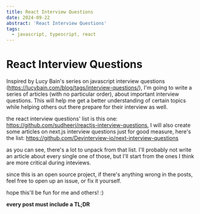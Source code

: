 ```yaml
---
title: React Interview Questions
date: 2024-09-22
abstract: 'React Interview Questions'
tags:
  - javascript, typescript, react
---
```


# React Interview Questions

Inspired by Lucy Bain's series on javascript interview questions (https://lucybain.com/blog/tags/interview-questions/), I'm going to write a series of articles (with no particular order), about important interview questions. This will help me
get a better understanding of certain topics while helping others out there prepare for their interview as well.

the react interview questions' list is this one: https://github.com/sudheerj/reactjs-interview-questions, I will also create some articles on next.js interview questions just for good measure, here's the list: https://github.com/Devinterview-io/next-interview-questions

as you can see, there's a lot to unpack from that list. I'll probably not write an article about every single one of those, but I'll start from the ones I think are more critical during
inteviews.

since this is an open source project, if there's anything wrong in the posts, feel free to open up an issue, or fix it yourself.

hope this'll be fun for me and others! :)

**every post must include a TL;DR**